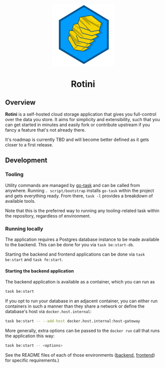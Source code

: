 <p align="center">
    <img src="./assets/rotini-logo.png">
</p>
<h1 align="center">Rotini</h1>

## Overview

**Rotini** is a self-hosted cloud storage application that gives you full-control over the data you store. It aims
for simplicity and extensibility, such that you can get started in minutes and easily fork or contribute upstream if you
fancy a feature that's not already there.

It's roadmap is currently TBD and will become better defined as it gets closer to a first release.

## Development

### Tooling

Utility commands are managed by [go-task](https://github.com/go-task/task) and can be called from anywhere. Running `.
script/bootstrap` installs `go-task` within the project and gets everything ready. From there, `task -l` provides a
breakdown of available tools.

Note that this is the preferred way to running any tooling-related task within the repository, regardless of
environment.

### Running locally

The application requires a Postgres database instance to be made available to the backend. This can be done for you via
`task be:start-db`.

Starting the backend and frontend applications can be done via `task be:start` and `task fe:start`.

#### Starting the backend application

The backend application is available as a container, which you can run as

```sh
task be:start
```

If you opt to run your database in an adjacent container, you can either run containers in such a manner than they share
a network or define the database's host via `docker.host.internal`:

```sh
task be:start -- --add-host docker.host.internal:host-gateway
```

More generally, extra options can be passed to the `docker run` call that runs the application this way:

```sh
task be:start -- <options>
```

See the README files of each of those environments ([backend](./backend/README.md), [frontend](./frontend/README.md)) for specific requirements.)
